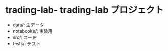 # trading-lab- trading-lab プロジェクト
  - data/: 生データ
  - notebooks/: 実験用
  - src/: コード
  - tests/: テスト
